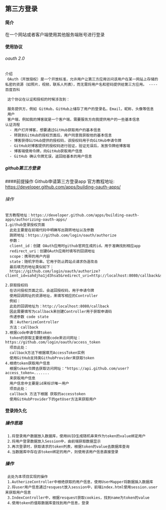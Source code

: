 ## 第三方登录

 #### 简介
   在一个网站或者客户端使用其他服务端账号进行登录
 #### 使用协议
   ###### oauth 2.0
    介绍
     OAuth（开放授权）是一个开放标准，允许用户让第三方应用访问该用户在某一网站上存储的私密的资源（如照片，视频，联系人列表），而无需将用户名和密码提供给第三方应用。 ---- 百度百科
     
     这个协议在认证和授权的时候涉及到：
     
     服务提供方，例如 GitHub，GitHub上储存了用户的登录名，Email，昵称，头像等信息
     用户
     客户端，例如我的博客就是一个客户端，需要服务方向我提供用户的一些基本信息
    认证流程
      - 用户打开博客，想要通过GitHub获取用户的基本信息
      - 转跳到GitHub的授权页面后，用户同意我获取他的基本信息
      - 博客获得GitHub提供的授权码，该授权码用于向GitHub申请令牌
      - GitHub对博客提供的授权码进行验证，验证无误后，发放令牌给博客端
      - 博客端使用令牌，向GitHub获取用户信息
      - GitHub 确认令牌无误，返回给基本的用户信息
    
##### github第三方登录
  ####前提操作
    Github申请第三方登录app
    官方教程地址: https://developer.github.com/apps/building-oauth-apps/
  ###### 操作
    官方教程地址：https://developer.github.com/apps/building-oauth-apps/authorizing-oauth-apps/
    1.github登录授权页面
      此处主要是在前端代码中明确写出跳转地址以及参数
      跳转地址：https://github.com/login/oauth/authorize
      参数：
      client_id：创建 OAuth应用时github官网生成的id。用于准确找到相应app
      redirect_uri：创建OAuth应用时填写的回调地址
      scope：携带的用户内容
      state：随机字符串。它用于防止跨站点请求伪造攻击
      最后填充的地址类似如下：
      https://github.com/login/oauth/authorize?client_id=sahdjha1jd3hsa5&redirect_uri=http://localhost:8080/callback&scope=user&state=1
    
    2.获取授权码
      在访问授权页面之后，会返回授权码，用于申请令牌
      使用回调网址的资源地址，来填写相应的Controller
      例如：
      此处的回调地址为：http://localhost:8080/callback
      因此需要填写为callback来创建Controller用于获取申请码
      传递参数 code state
      类：AutherizeController
      方法：callback
    3.根据code申请令牌token
      token的获取主要是根据code来访问网址：https://github.com/login/oauth/access_token 
      项目此处：
      callback方法下根据填充AccessToken实例
      使用GitHub支持类GithubProvider来获取token
    4.根绝token获取用户信息
      根据token令牌去获取访问网址："https://api.github.com/user?access_token=.......
      来获取用户信息
      用户信息中主要是id来标识唯一用户
      项目此处：
      callback 方法下根据 获取的accesstoken
      使用GitHubProvider下的getUser方法来获取用户    
      
  #### 登录持久化
    
   ##### 操作思路
     1.将登录用户数据放入数据库，使用UUID生成随机串来作为token的value绑定用户
     2.将用户登录数据放入Session中，由前端获取数据显示
     3.再次登录时，获取请求的token列表，根据token的value去数据库查询
     4.当数据库中存在该token绑定的用户，则使用该用户信息直接登录
   
   ##### 操作
     此处为本项目实现的操作
     1.AutherizeController中根绝获取的用户信息，使用UserMapper将数据插入数据库
     2.将user用户信息通过resquest放入session中，前端index.html使用session.user来获取用户信息
     3.IndexController中，根据resquest获取cookies，找到name为token的value
     4.使用token的值取数据库查找到用户信息，登录
   